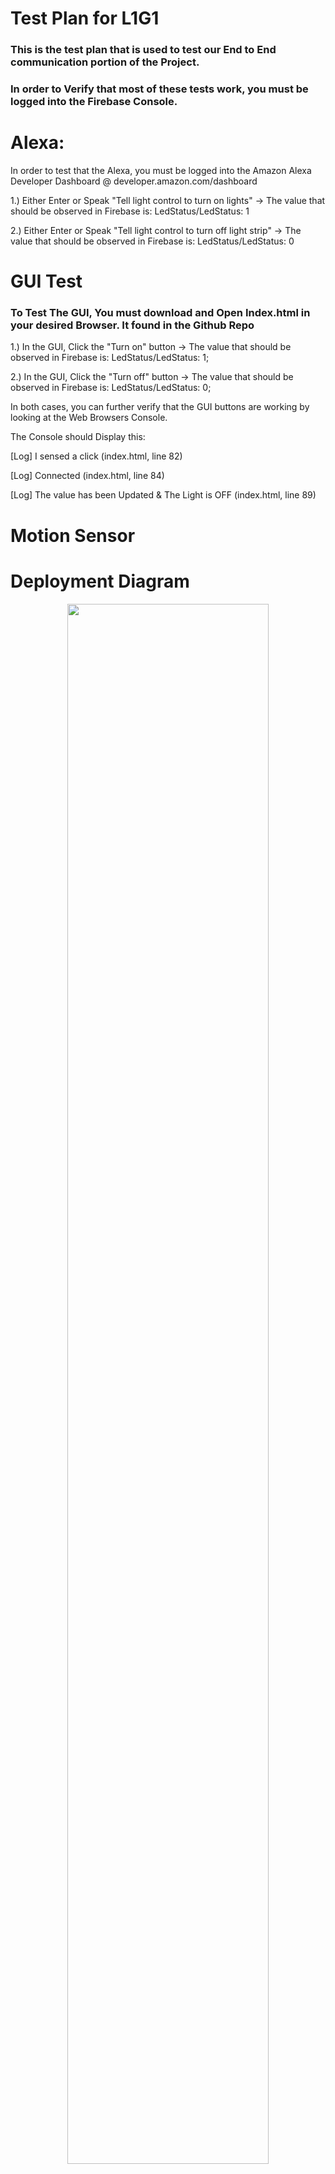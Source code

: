 # Test Plan for L1G1 


### This is the test plan that is used to test our End to End communication portion of the Project. 
### In order to Verify that most of these tests work, you must be logged into the Firebase Console. 

# Alexa: 
In order to test that the Alexa, you must be logged into the Amazon Alexa Developer Dashboard @ developer.amazon.com/dashboard

1.) Either Enter or Speak "Tell light control to turn on lights"  -> The value that should be observed in Firebase is: LedStatus/LedStatus: 1

2.) Either Enter or Speak "Tell light control to turn off light strip"  -> The value that should be observed in Firebase is:  LedStatus/LedStatus: 0

# GUI Test

### To Test The GUI, You must download and Open Index.html in your desired Browser. It found in the Github Repo

1.) In the GUI, Click the "Turn on" button  -> The value that should be observed in Firebase is: LedStatus/LedStatus: 1;

2.) In the GUI, Click the "Turn off" button  -> The value that should be observed in Firebase is: LedStatus/LedStatus: 0;

In both cases, you can further verify that the GUI buttons are working by looking at the Web Browsers Console. 

The Console should Display this: 

[Log] I sensed a click (index.html, line 82)

[Log] Connected (index.html, line 84)

[Log] The value has been Updated & The Light is OFF (index.html, line 89)

# Motion Sensor 









# Deployment Diagram
<p align="center" width="100%">
   <img src="https:https://github.com/mohammadsen/SYSC3010_L1G1.git/Images/deployment_diagram.png" width="80%" margin-left="auto" margin-right="auto">
</p>

# Communication Protocol Table
<img width="673" alt="Screen Shot 2022-03-12 at 9 20 21 PM" src="https://user-images.githubusercontent.com/15981590/158042092-6095358b-73e9-4b92-bb35-c51cd2fb5357.png">


